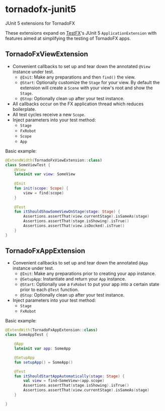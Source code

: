 # tornadofx-junit5
JUnit 5 extensions for TornadoFX

These extensions expand on [TestFX](https://github.com/TestFX/TestFX)'s JUnit 5 `ApplicationExtension` with features aimed at simplifying the testing of TornadoFX apps.

## TornadoFxViewExtension

- Convenient callbacks to set up and tear down the annotated `@View` instance under test.
    - `@Init`: Make any preparations and then `find()` the view.
    - `@Start`: Optionally customize the `Stage` for your view. By default the extension will create a `Scene` with your view's root and show the `Stage`.
    - `@Stop`: Optionally clean up after your test instance.
- All callbacks occur on the FX application thread which reduces boilerplate. 
- All test cycles receive a new `Scope`.
- Inject parameters into your test method:
    - `Stage`
    - `FxRobot`
    - `Scope`
    - `App`

Basic example:

```kotlin
@ExtendWidth(TornadoFxViewExtension::class)
class SomeViewTest {
    @View
    lateinit var view: SomeView
    
    @Init
    fun init(scope: Scope) {
        view = find(scope)
    }
    
    @Test
    fun itShouldShowSomeViewOnStage(stage: Stage) {
        Assertions.assertThat(view.currentStage).isSameAs(stage)
        Assertions.assertThat(stage.isShowing).isTrue()
        Assertions.assertThat(view.isDocked).isTrue()
    }
}
```

## TornadoFxAppExtension

- Convenient callbacks to set up and tear down the annotated `@App` instance under test.
    - `@Init`: Make any preparations prior to creating your app instance.
    - `@SetupApp`: Instantiate and return your `App` instance.
    - `@Start`: Optionally use a `FxRobot` to put your app into a certain state prior to each `@Test` function.
    - `@Stop`: Optionally clean up after your test instance.
- Inject parameters into your test method:
    - `Stage`
    - `FxRobot`

Basic example:

```kotlin
@ExtendWith(TornadoFxAppExtension::class)
class SomeAppTest {

    @App
    lateinit var app: SomeApp

    @SetupApp
    fun setupApp() = SomeApp()

    @Test
    fun itShouldStartAppAutomatically(stage: Stage) {
        val view = find<SomeView>(app.scope)
        Assertions.assertThat(stage.isShowing).isTrue()
        Assertions.assertThat(view.currentStage).isSameAs(stage)
    }

}
```